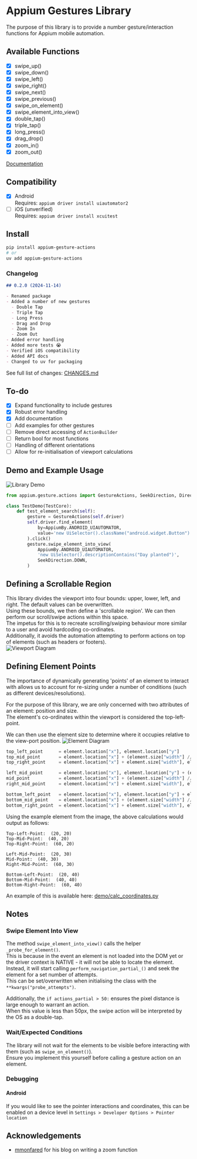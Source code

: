 # Appium Gestures Library

The purpose of this library is to provide a number gesture/interaction functions for Appium mobile automation.  

## Available Functions

- [x] swipe_up()
- [x] swipe_down()
- [x] swipe_left()
- [x] swipe_right()
- [x] swipe_next()
- [x] swipe_previous()
- [x] swipe_on_element()
- [x] swipe_element_into_view()
- [x] double_tap()
- [x] triple_tap()
- [x] long_press()
- [x] drag_drop()
- [x] zoom_in()
- [x] zoom_out()

[Documentation](https://tanakrit-d.github.io/appium-swipe-actions/appium/gesture.html)

## Compatibility

- [x] Android  
  Requires: `appium driver install uiautomator2`
- [ ] iOS (unverified)  
  Requires: `appium driver install xcuitest`

## Install

```bash
pip install appium-gesture-actions
# or
uv add appium-gesture-actions
```

### Changelog

```md
## 0.2.0 (2024-11-14)

- Renamed package
- Added a number of new gestures
  - Double Tap
  - Triple Tap
  - Long Press
  - Drag and Drop
  - Zoom In
  - Zoom Out
- Added error handling
- Added more tests 😭
- Verified iOS compatibility
- Added API docs
- Changed to uv for packaging
```

See full list of changes: [CHANGES.md](https://github.com/Tanakrit-D/Appium-Swipe-Actions/raw/main/CHANGES.md)

## To-do

- [x] Expand functionality to include gestures
- [x] Robust error handling
- [x] Add documentation
- [ ] Add examples for other gestures
- [ ] Remove direct accessing of `ActionBuilder`
- [ ] Return bool for most functions
- [ ] Handling of different orientations
- [ ] Allow for re-initialisation of viewport calculations

## Demo and Example Usage

![Library Demo](https://github.com/Tanakrit-D/Appium-Swipe-Actions/raw/main/demo/example.gif)

```python
from appium.gesture.actions import GestureActions, SeekDirection, Direction

class TestDemo(TestCore):
    def test_element_search(self):
        gesture = GestureActions(self.driver)
        self.driver.find_element(
            by=AppiumBy.ANDROID_UIAUTOMATOR,
            value='new UiSelector().className("android.widget.Button")',
        ).click()
        gesture.swipe_element_into_view(
            AppiumBy.ANDROID_UIAUTOMATOR,
            'new UiSelector().descriptionContains("Day planted")',
            SeekDirection.DOWN,
        )
```

## Defining a Scrollable Region

This library divides the viewport into four bounds: upper, lower, left, and right. The default values can be overwritten.  
Using these bounds, we then define a 'scrollable region'. We can then perform our scroll/swipe actions within this space.  
The impetus for this is to recreate scrolling/swiping behaviour more similar to a user and avoid hardcoding co-ordinates.  
Additionally, it avoids the automation attempting to perform actions on top of elements (such as headers or footers).  
![Viewport Diagram](https://github.com/Tanakrit-D/Appium-Swipe-Actions/raw/main/resources/viewport_scrollable_bounds.png)

## Defining Element Points

The importance of dynamically generating 'points' of an element to interact with allows us to account for re-sizing under a number of conditions (such as different devices/resolutions).

For the purpose of this library, we are only concerned with two attributes of an element: position and size.  
The element's co-ordinates within the viewport is considered the top-left-point.

We can then use the element size to determine where it occupies relative to the view-port position.
![Element Diagram](https://github.com/Tanakrit-D/Appium-Swipe-Actions/raw/main/resources/understanding_element_position-dimension.png)

```python
top_left_point      = element.location["x"], element.location["y"]
top_mid_point       = element.location["x"] + (element.size["width"] // 2), element.location["y"]
top_right_point     = element.location["x"] + element.size["width"], element.location["y"]

left_mid_point      = element.location["x"], element.location["y"] + (element.size["height"] // 2)
mid_point           = element.location["x"] + (element.size["width"] // 2), element.location["y"] + (element.size["height"] // 2)
right_mid_point     = element.location["x"] + element.size["width"], element.location["y"] + (element.size["height"] // 2)

bottom_left_point   = element.location["x"], element.location["y"] + element.size["height"]
bottom_mid_point    = element.location["x"] + (element.size["width"] // 2), element.location["y"] + element.size["height"]
bottom_right_point  = element.location["x"] + element.size["width"], element.location["y"] + element.size["height"]
```

Using the example element from the image, the above calculations would output as follows:  

```console
Top-Left-Point:  (20, 20)  
Top-Mid-Point:  (40, 20)  
Top-Right-Point:  (60, 20)
  
Left-Mid-Point:  (20, 30)  
Mid-Point:  (40, 30)  
Right-Mid-Point:  (60, 30)
  
Bottom-Left-Point:  (20, 40)  
Bottom-Mid-Point:  (40, 40)  
Bottom-Right-Point:  (60, 40)
```

An example of this is available here: [demo/calc_coordinates.py](https://raw.githubusercontent.com/Tanakrit-D/Appium-Swipe-Actions/blob/main/demo/calc_coordinates.py)

## Notes

### Swipe Element Into View

The method `swipe_element_into_view()` calls the helper `_probe_for_element()`.  
This is because in the event an element is not loaded into the DOM yet or the driver context is NATIVE - it will not be able to locate the element.  
Instead, it will start calling `perform_navigation_partial_()` and seek the element for a set number of attempts.  
This can be set/overwritten when initialising the class with the `**kwargs("probe_attempts")`.

Additionally, the `if actions_partial > 50:` ensures the pixel distance is large enough to warrant an action.  
When this value is less than 50px, the swipe action will be interpreted by the OS as a double-tap.

### Wait/Expected Conditions

The library will not wait for the elements to be visible before interacting with them (such as `swipe_on_element()`).  
Ensure you implement this yourself before calling a gesture action on an element.

### Debugging

#### Android

If you would like to see the pointer interactions and coordinates, this can be enabled on a device level in `Settings > Developer Options > Pointer location`

## Acknowledgements

- [mmonfared](https://github.com/mmonfared) for his blog on writing a zoom function
